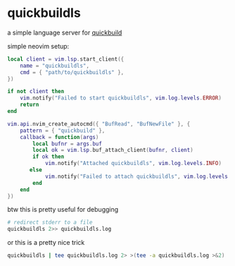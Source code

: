 # quickbuildls

a simple language server for [quickbuild](https://github.com/nordtechtiger/quickbuild)


simple neovim setup:

```lua
local client = vim.lsp.start_client({
    name = "quickbuildls",
    cmd = { "path/to/quickbuildls" },
})

if not client then
    vim.notify("Failed to start quickbuildls", vim.log.levels.ERROR)
    return
end

vim.api.nvim_create_autocmd({ "BufRead", "BufNewFile" }, {
    pattern = { "quickbuild" },
    callback = function(args)
        local bufnr = args.buf
        local ok = vim.lsp.buf_attach_client(bufnr, client)
        if ok then
            vim.notify("Attached quickbuildls", vim.log.levels.INFO)
       else
            vim.notify("Failed to attach quickbuildls", vim.log.levels.WARN)
        end
    end
})
```


btw this is pretty useful for debugging

```bash
# redirect stderr to a file
quickbuildls 2>> quickbuildls.log
```

or this is a pretty nice trick 
```bash
quickbuildls | tee quickbuildls.log 2> >(tee -a quickbuildls.log >&2)
```
